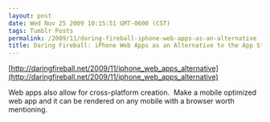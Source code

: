 ```yaml
---
layout: post
date: Wed Nov 25 2009 10:15:51 GMT-0600 (CST)
tags: Tumblr Posts
permalink: /2009/11/daring-fireball-iphone-web-apps-as-an-alternative
title: Daring Fireball: iPhone Web Apps as an Alternative to the App Store
---
```


[http://daringfireball.net/2009/11/iphone_web_apps_alternative](http://daringfireball.net/2009/11/iphone_web_apps_alternative)

Web apps also allow for cross-platform creation.  Make a mobile optimized web app and it can be rendered on any mobile with a browser worth mentioning.
